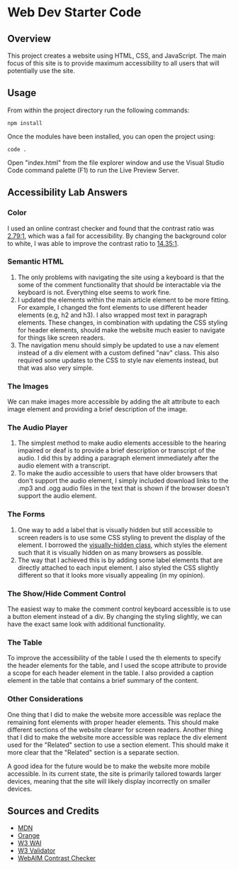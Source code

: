 # Web Dev Starter Code

## Overview
This project creates a website using HTML, CSS, and JavaScript.
The main focus of this site is to provide maximum accessibility
to all users that will potentially use the site.

## Usage
From within the project directory run the following commands:

`npm install`

Once the modules have been installed, you can open the project using:

`code .`

Open "index.html" from the file explorer window and use the
Visual Studio Code command palette (F1) to run the Live Preview Server.

## Accessibility Lab Answers
### Color
I used an online contrast checker and found that the contrast ratio was [2.79:1](https://webaim.org/resources/contrastchecker/?fcolor=2A2A2A&bcolor=008000), which was a fail for accessibility. By changing the background color to white, I was able to improve the contrast ratio to [14.35:1](https://webaim.org/resources/contrastchecker/?fcolor=2A2A2A&bcolor=FFFFFF).

### Semantic HTML
1. The only problems with navigating the site using a keyboard is that the some of the comment functionality that should be interactable via the keyboard is not. Everything else seems to work fine.
2. I updated the elements within the main article element to be more fitting. For example, I changed the font elements to use different header elements (e.g, h2 and h3). I also wrapped most text in paragraph elements. These changes, in combination with updating the CSS styling for header elements, should make the website much easier to navigate for things like screen readers.
3. The navigation menu should simply be updated to use a nav element instead of a div element with a custom defined "nav" class. This also required some updates to the CSS to style nav elements instead, but that was also very simple.

### The Images
We can make images more accessible by adding the alt attribute to each image element and providing a brief description of the image.

### The Audio Player
1. The simplest method to make audio elements accessible to the hearing impaired or deaf is to provide a brief description or transcript of the audio. I did this by adding a paragraph element immediately after the audio element with a transcript.
2. To make the audio accessible to users that have older browsers that don't support the audio element, I simply included download links to the .mp3 and .ogg audio files in the text that is shown if the browser doesn't support the audio element.

### The Forms
1. One way to add a label that is visually hidden but still accessible to screen readers is to use some CSS styling to prevent the display of the element. I borrowed the [visually-hidden class](https://a11y-guidelines.orange.com/en/articles/accessible-hiding/), which styles the element such that it is visually hidden on as many browsers as possible.
2. The way that I achieved this is by adding some label elements that are directly attached to each input element. I also styled the CSS slightly different so that it looks more visually appealing (in my opinion).

### The Show/Hide Comment Control
The easiest way to make the comment control keyboard accessible is to use a button element instead of a div. By changing the styling slightly, we can have the exact same look with additional functionality.

### The Table
To improve the accessibility of the table I used the th elements to specify the header elements for the table, and I used the scope attribute to provide a scope for each header element in the table. I also provided a caption element in the table that contains a brief summary of the content.

### Other Considerations
One thing that I did to make the website more accessible was replace the remaining font elements with proper header elements. This should make different sections of the website clearer for screen readers. Another thing that I did to make the website more accessible was replace the div element used for the "Related" section to use a section element. This should make it more clear that the "Related" section is a separate section.

A good idea for the future would be to make the website more mobile accessible. In its current state, the site is primarily tailored towards larger devices, meaning that the site will likely display incorrectly on smaller devices.

## Sources and Credits
* [MDN](https://developer.mozilla.org/en-US/)
* [Orange](https://a11y-guidelines.orange.com/en/articles/accessible-hiding/)
* [W3 WAI](https://www.w3.org/WAI/)
* [W3 Validator](https://validator.w3.org/nu/)
* [WebAIM Contrast Checker](https://webaim.org/resources/contrastchecker/)
